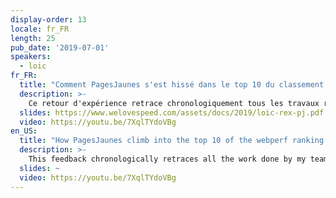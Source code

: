 ```yaml
---
display-order: 13
locale: fr_FR
length: 25
pub_date: '2019-07-01'
speakers:
  - loic
fr_FR:
  title: "Comment PagesJaunes s'est hissé dans le top 10 du classement webperf"
  description: >-
    Ce retour d'expérience retrace chronologiquement tous les travaux réalisés par mon équipe depuis 1 an pour améliorer la webperf sur www.pagesjaunes.fr. Je passe en revue tout ce que l'on a mis en place, les gains obtenus mais les échecs également.
  slides: https://www.welovespeed.com/assets/docs/2019/loic-rex-pj.pdf
  video: https://youtu.be/7XqlTYdoVBg
en_US:
  title: "How PagesJaunes climb into the top 10 of the webperf ranking in France"
  description: >-
    This feedback chronologically retraces all the work done by my team over the past year to improve the webperf on www.pagesjaunes.fr. I will review everything that has been implemented, the achievements but also the failures.
  slides: ~
  video: https://youtu.be/7XqlTYdoVBg
---
```

